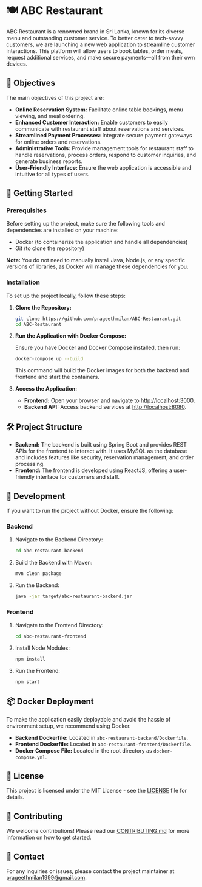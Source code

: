 # 🍽️ ABC Restaurant

ABC Restaurant is a renowned brand in Sri Lanka, known for its diverse menu and outstanding customer service. To better cater to tech-savvy customers, we are launching a new web application to streamline customer interactions. This platform will allow users to book tables, order meals, request additional services, and make secure payments—all from their own devices.

## 🎯 Objectives

The main objectives of this project are:

- **Online Reservation System:** Facilitate online table bookings, menu viewing, and meal ordering.
- **Enhanced Customer Interaction:** Enable customers to easily communicate with restaurant staff about reservations and services.
- **Streamlined Payment Processes:** Integrate secure payment gateways for online orders and reservations.
- **Administrative Tools:** Provide management tools for restaurant staff to handle reservations, process orders, respond to customer inquiries, and generate business reports.
- **User-Friendly Interface:** Ensure the web application is accessible and intuitive for all types of users.

## 🚀 Getting Started

### Prerequisites

Before setting up the project, make sure the following tools and dependencies are installed on your machine:

- Docker (to containerize the application and handle all dependencies)
- Git (to clone the repository)

**Note:** You do not need to manually install Java, Node.js, or any specific versions of libraries, as Docker will manage these dependencies for you.

### Installation

To set up the project locally, follow these steps:

1. **Clone the Repository:**

    ```bash
    git clone https://github.com/prageethmilan/ABC-Restaurant.git
    cd ABC-Restaurant
    ```

2. **Run the Application with Docker Compose:**

    Ensure you have Docker and Docker Compose installed, then run:

    ```bash
    docker-compose up --build
    ```

    This command will build the Docker images for both the backend and frontend and start the containers.

3. **Access the Application:**

    - **Frontend:** Open your browser and navigate to [http://localhost:3000](http://localhost:3000).
    - **Backend API:** Access backend services at [http://localhost:8080](http://localhost:8080).

## 🛠️ Project Structure

- **Backend:** The backend is built using Spring Boot and provides REST APIs for the frontend to interact with. It uses MySQL as the database and includes features like security, reservation management, and order processing.
- **Frontend:** The frontend is developed using ReactJS, offering a user-friendly interface for customers and staff.

## 🔧 Development

If you want to run the project without Docker, ensure the following:

### Backend

1. Navigate to the Backend Directory:

    ```bash
    cd abc-restaurant-backend
    ```

2. Build the Backend with Maven:

    ```bash
    mvn clean package
    ```

3. Run the Backend:

    ```bash
    java -jar target/abc-restaurant-backend.jar
    ```

### Frontend

1. Navigate to the Frontend Directory:

    ```bash
    cd abc-restaurant-frontend
    ```

2. Install Node Modules:

    ```bash
    npm install
    ```

3. Run the Frontend:

    ```bash
    npm start
    ```

## 📦 Docker Deployment

To make the application easily deployable and avoid the hassle of environment setup, we recommend using Docker.

- **Backend Dockerfile:** Located in `abc-restaurant-backend/Dockerfile`.
- **Frontend Dockerfile:** Located in `abc-restaurant-frontend/Dockerfile`.
- **Docker Compose File:** Located in the root directory as `docker-compose.yml`.

## 📑 License

This project is licensed under the MIT License - see the [LICENSE](LICENSE) file for details.

## 🤝 Contributing

We welcome contributions! Please read our [CONTRIBUTING.md](CONTRIBUTING.md) for more information on how to get started.

## 📧 Contact

For any inquiries or issues, please contact the project maintainer at [prageethmilan1999@gmail.com](mailto:prageethmilan1999@gmail.com).
